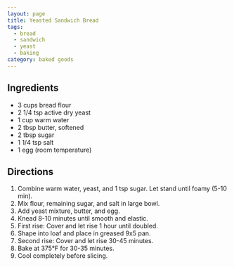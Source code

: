 ```yaml
---
layout: page
title: Yeasted Sandwich Bread
tags:
  - bread
  - sandwich
  - yeast
  - baking
category: baked goods
---
```


## Ingredients
* 3 cups bread flour
* 2 1/4 tsp active dry yeast
* 1 cup warm water
* 2 tbsp butter, softened
* 2 tbsp sugar
* 1 1/4 tsp salt
* 1 egg (room temperature)

## Directions
1. Combine warm water, yeast, and 1 tsp sugar. Let stand until foamy (5-10 min).
2. Mix flour, remaining sugar, and salt in large bowl.
3. Add yeast mixture, butter, and egg.
4. Knead 8-10 minutes until smooth and elastic.
5. First rise: Cover and let rise 1 hour until doubled.
6. Shape into loaf and place in greased 9x5 pan.
7. Second rise: Cover and let rise 30-45 minutes.
8. Bake at 375°F for 30-35 minutes.
9. Cool completely before slicing.
